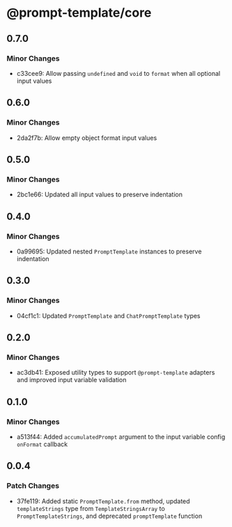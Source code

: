 # @prompt-template/core

## 0.7.0

### Minor Changes

- c33cee9: Allow passing `undefined` and `void` to `format` when all optional input values

## 0.6.0

### Minor Changes

- 2da2f7b: Allow empty object format input values

## 0.5.0

### Minor Changes

- 2bc1e66: Updated all input values to preserve indentation

## 0.4.0

### Minor Changes

- 0a99695: Updated nested `PromptTemplate` instances to preserve indentation

## 0.3.0

### Minor Changes

- 04cf1c1: Updated `PromptTemplate` and `ChatPromptTemplate` types

## 0.2.0

### Minor Changes

- ac3db41: Exposed utility types to support `@prompt-template` adapters and improved input variable validation

## 0.1.0

### Minor Changes

- a513f44: Added `accumulatedPrompt` argument to the input variable config `onFormat` callback

## 0.0.4

### Patch Changes

- 37fe119: Added static `PromptTemplate.from` method, updated `templateStrings` type from `TemplateStringsArray` to `PromptTemplateStrings`, and deprecated `promptTemplate` function
